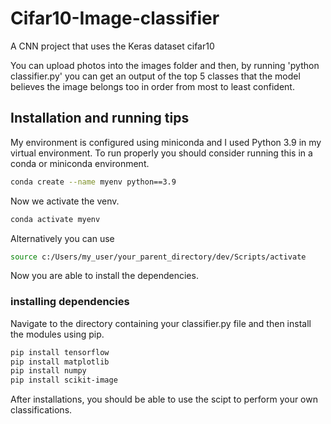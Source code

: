 # Cifar10-Image-classifier
A CNN project that uses the Keras dataset cifar10

You can upload photos into the images folder and then, by running 'python classifier.py' you can get an output of the top 5 classes that the model believes the image belongs too
in order from most to least confident.

## Installation and running tips

My environment is configured using miniconda and I used Python 3.9 in my virtual environment.
To run properly you should consider running this in a conda or miniconda environment. 

```bash
conda create --name myenv python==3.9
```
Now we activate the venv.
```bash
conda activate myenv
```
Alternatively you can use
```bash
source c:/Users/my_user/your_parent_directory/dev/Scripts/activate
```

Now you are able to install the dependencies.

### installing dependencies
Navigate to the directory containing your classifier.py file and then install the modules using pip.

```bash
pip install tensorflow
pip install matplotlib
pip install numpy
pip install scikit-image
```

After installations, you should be able to use the scipt to perform your own classifications.
